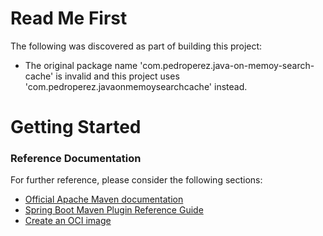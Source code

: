 # Read Me First
The following was discovered as part of building this project:

* The original package name 'com.pedroperez.java-on-memoy-search-cache' is invalid and this project uses 'com.pedroperez.javaonmemoysearchcache' instead.

# Getting Started

### Reference Documentation
For further reference, please consider the following sections:

* [Official Apache Maven documentation](https://maven.apache.org/guides/index.html)
* [Spring Boot Maven Plugin Reference Guide](https://docs.spring.io/spring-boot/docs/2.6.3/maven-plugin/reference/html/)
* [Create an OCI image](https://docs.spring.io/spring-boot/docs/2.6.3/maven-plugin/reference/html/#build-image)

